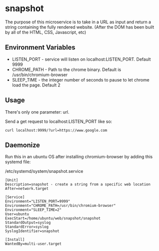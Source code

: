 # snapshot

The purpose of this microservice is to take in a URL as input and return a string containing the fully rendered website. (After the DOM has been built by all of the HTML, CSS, Javascript, etc)

## Environment Variables

* LISTEN_PORT - service will listen on localhost:LISTEN_PORT. Default 9999
* CHROME_PATH - Path to the chrome binary. Default is /usr/bin/chromium-browser
* SLEEP_TIME - the integer number of seconds to pause to let chrome load the page. Default 2

## Usage

There's only one parameter: url.

Send a get request to localhost:LISTEN_PORT like so:

```
curl localhost:9999/?url=https://www.google.com
```

## Daemonize

Run this in an ubuntu OS after installing chromium-browser by adding this systemd file:

/etc/systemd/system/snapshot.service

```
[Unit]
Description=snapshot - create a string from a specific web location
After=network.target

[Service]
Environment="LISTEN_PORT=9999"
Environment="CHROME_PATH=/usr/bin/chromium-browser"
Environment="SLEEP_TIME=2"
User=ubuntu
ExecStart=/home/ubuntu/web/snapshot/snapshot
StandardOutput=syslog
StandardError=syslog
SyslogIdentifier=snapshot

[Install]
WantedBy=multi-user.target
```

